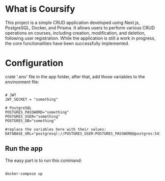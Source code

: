 # What is Coursify
This project is a simple CRUD application developed using Next.js, PostgreSQL, Docker, and Prisma. It allows users to perform various CRUD operations on courses, including creation, modification, and deletion, following user registration. While the application is still a work in progress, the core functionalities have been successfully implemented.

# Configuration

crate '.env' file in the app folder, after that, add those variables to the environment file:

```

# JWT
JWT_SECRET = "something"

# PostgreSQL
POSTGRES_PASSWORD="something"
POSTGRES_USER="something"
POSTGRES_DB="something"

#replace the variables here with their values:
DATABASE_URL="postgresql://POSTGRES_USER:POSTGRES_PASSWORD@postgres:5432/POSTGRES_DB"

```

## Run the app
The easy part is to run this command:
```

docker-compose up

```
